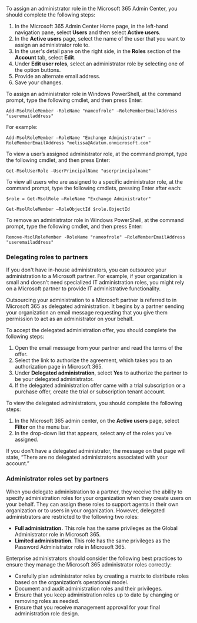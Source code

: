 To assign an administrator role in the Microsoft 365 Admin Center, you should complete the following steps:

1.  In the Microsoft 365 Admin Center Home page, in the left-hand navigation pane, select **Users** and then select **Active users**.
2.  In the **Active users** page, select the name of the user that you want to assign an administrator role to.
3.  In the user's detail pane on the right side, in the **Roles** section of the **Account** tab, select **Edit**.
4.  Under **Edit user roles**, select an administrator role by selecting one of the option buttons.
5.  Provide an alternate email address.
6.  Save your changes.

To assign an administrator role in Windows PowerShell, at the command prompt, type the following cmdlet, and then press Enter:

```
Add-MsolRoleMember -RoleName "nameofrole" –RoleMemberEmailAddress "useremailaddress"
```

For example:

```
Add-MsolRoleMember –RoleName "Exchange Administrator" –RoleMemberEmailAddress "melissa@Adatum.onmicrosoft.com"
```

To view a user’s assigned administrator role, at the command prompt, type the following cmdlet, and then press Enter:

```
Get-MsolUserRole –UserPrincipalName "userprincipalname"
```

To view all users who are assigned to a specific administrator role, at the command prompt, type the following cmdlets, pressing Enter after each:

```
$role = Get-MsolRole –RoleName "Exchange Administrator"
   
Get-MsolRoleMember –RoleObjectId $role.ObjectId
```

To remove an administrator role in Windows PowerShell, at the command prompt, type the following cmdlet, and then press Enter:

```
Remove-MsolRoleMember -RoleName "nameofrole" –RoleMemberEmailAddress "useremailaddress"
```

### Delegating roles to partners

If you don't have in-house administrators, you can outsource your administration to a Microsoft partner. For example, if your organization is small and doesn't need specialized IT administration roles, you might rely on a Microsoft partner to provide IT administrative functionality.

Outsourcing your administration to a Microsoft partner is referred to in Microsoft 365 as delegated administration. It begins by a partner sending your organization an email message requesting that you give them permission to act as an administrator on your behalf.

To accept the delegated administration offer, you should complete the following steps:

1.  Open the email message from your partner and read the terms of the offer.
2.  Select the link to authorize the agreement, which takes you to an authorization page in Microsoft 365.
3.  Under **Delegated administration**, select **Yes** to authorize the partner to be your delegated administrator.
4.  If the delegated administration offer came with a trial subscription or a purchase offer, create the trial or subscription tenant account.

To view the delegated administrators, you should complete the following steps:

1.  In the Microsoft 365 admin center, on the **Active users** page, select **Filter** on the menu bar.
2.  In the drop-down list that appears, select any of the roles you've assigned.

If you don't have a delegated administrator, the message on that page will state, “There are no delegated administrators associated with your account.”

### Administrator roles set by partners

When you delegate administration to a partner, they receive the ability to specify administration roles for your organization when they create users on your behalf. They can assign these roles to support agents in their own organization or to users in your organization. However, delegated administrators are restricted to the following two roles:

 *  **Full administration.** This role has the same privileges as the Global Administrator role in Microsoft 365.
 *  **Limited administration.** This role has the same privileges as the Password Administrator role in Microsoft 365.

Enterprise administrators should consider the following best practices to ensure they manage the Microsoft 365 administrator roles correctly:

 *  Carefully plan administrator roles by creating a matrix to distribute roles based on the organization’s operational model.
 *  Document and audit administration roles and their privileges.
 *  Ensure that you keep administration roles up to date by changing or removing roles as needed.
 *  Ensure that you receive management approval for your final administration role design.
